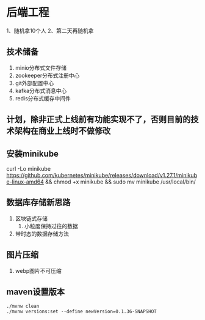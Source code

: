 # 后端工程

1、随机拿10个人
2、第二天再随机拿

## 技术储备

1. minio分布式文件存储
2. zookeeper分布式注册中心
3. git外部配置中心
4. kafka分布式消息中心
5. redis分布式缓存中间件

## 计划，除非正式上线前有功能实现不了，否则目前的技术架构在商业上线时不做修改

## 安装minikube

curl -Lo minikube https://github.com/kubernetes/minikube/releases/download/v1.27.1/minikube-linux-amd64 && chmod +x
minikube && sudo mv minikube /usr/local/bin/

## 数据库存储新思路

1. 区块链式存储
    1. 小粒度保持过往的数据
2. 带时态的数据存储方法

## 图片压缩

1. webp图片不可压缩

## maven设置版本

```shell
./mvnw clean
./mvnw versions:set --define newVersion=0.1.36-SNAPSHOT
```
